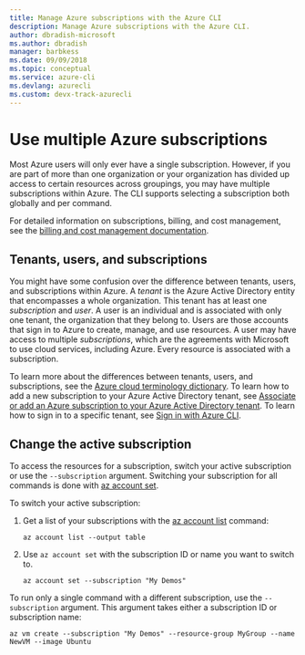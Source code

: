 ```yaml
---
title: Manage Azure subscriptions with the Azure CLI
description: Manage Azure subscriptions with the Azure CLI.
author: dbradish-microsoft
ms.author: dbradish
manager: barbkess
ms.date: 09/09/2018
ms.topic: conceptual
ms.service: azure-cli
ms.devlang: azurecli
ms.custom: devx-track-azurecli
---
```


# Use multiple Azure subscriptions

Most Azure users will only ever have a single subscription. However, if you are part of more than one organization or your organization has
divided up access to certain resources across groupings, you may have multiple subscriptions within Azure. The CLI supports selecting a subscription
both globally and per command.

For detailed information on subscriptions, billing, and cost management, see the [billing and cost management documentation](/azure/billing/).

## Tenants, users, and subscriptions

You might have some confusion over the difference between tenants, users, and subscriptions within Azure. A _tenant_ is the Azure Active Directory
entity that encompasses a whole organization. This tenant has at least one _subscription_ and _user_. A user is an individual and is associated
with only one tenant, the organization that they belong to. Users are those accounts that sign in to Azure to create, manage, and use resources.
A user may have access to multiple _subscriptions_, which are the agreements with Microsoft to use cloud services, including Azure. Every resource
is associated with a subscription.

To learn more about the differences between tenants, users, and subscriptions, see the
[Azure cloud terminology dictionary](/azure/azure-glossary-cloud-terminology).  To learn how to add a new subscription to your Azure Active
Directory tenant, see
[Associate or add an Azure subscription to your Azure Active Directory tenant](/azure/active-directory/active-directory-how-subscriptions-associated-directory).
To learn how to sign in to a specific tenant, see [Sign in with Azure CLI](./authenticate-azure-cli.md).

## Change the active subscription

To access the resources for a subscription, switch your active subscription or use the `--subscription` argument. Switching your subscription
for all commands is done with [az account set](/cli/azure/account#az_account_set).

To switch your active subscription:

1. Get a list of your subscriptions with the [az account list](/cli/azure/account#az_account_list) command:

    ```azurecli-interactive
    az account list --output table
    ```
2. Use `az account set` with the subscription ID or name you want to switch to.

    ```azurecli-interactive
    az account set --subscription "My Demos"
    ```

To run only a single command with a different subscription, use the `--subscription` argument. This argument takes either a subscription ID or subscription name:

```azurecli-interactive
az vm create --subscription "My Demos" --resource-group MyGroup --name NewVM --image Ubuntu
```
